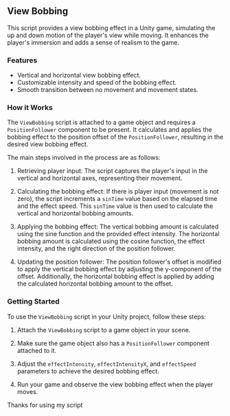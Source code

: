 ## View Bobbing

This script provides a view bobbing effect in a Unity game, simulating the up and down motion of the player's view while moving. It enhances the player's immersion and adds a sense of realism to the game.

### Features

- Vertical and horizontal view bobbing effect.
- Customizable intensity and speed of the bobbing effect.
- Smooth transition between no movement and movement states.

### How it Works

The `ViewBobbing` script is attached to a game object and requires a `PositionFollower` component to be present. It calculates and applies the bobbing effect to the position offset of the `PositionFollower`, resulting in the desired view bobbing effect.

The main steps involved in the process are as follows:

1. Retrieving player input: The script captures the player's input in the vertical and horizontal axes, representing their movement.

2. Calculating the bobbing effect: If there is player input (movement is not zero), the script increments a `sinTime` value based on the elapsed time and the effect speed. This `sinTime` value is then used to calculate the vertical and horizontal bobbing amounts.

3. Applying the bobbing effect: The vertical bobbing amount is calculated using the sine function and the provided effect intensity. The horizontal bobbing amount is calculated using the cosine function, the effect intensity, and the right direction of the position follower.

4. Updating the position follower: The position follower's offset is modified to apply the vertical bobbing effect by adjusting the y-component of the offset. Additionally, the horizontal bobbing effect is applied by adding the calculated horizontal bobbing amount to the offset.

### Getting Started

To use the `ViewBobbing` script in your Unity project, follow these steps:

1. Attach the `ViewBobbing` script to a game object in your scene.

2. Make sure the game object also has a `PositionFollower` component attached to it.

3. Adjust the `effectIntensity`, `effectIntensityX`, and `effectSpeed` parameters to achieve the desired bobbing effect.

4. Run your game and observe the view bobbing effect when the player moves.

Thanks for using my script
